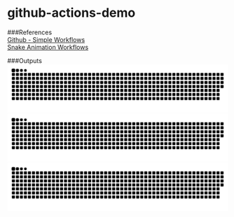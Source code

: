 # github-actions-demo


###References  
[Github - Simple Workflows](https://docs.github.com/en/actions/learn-github-actions/understanding-github-actions)  
[Snake Animation Workflows](https://github.com/Platane/snk)

###Outputs
![GitHub Snake Light](https://github.com/0xStryK3R/github-actions-demo/blob/output/github-snake-grid-animation.svg)
![GitHub Snake Dark](https://github.com/0xStryK3R/github-actions-demo/blob/output/github-snake-grid-dark-animation.svg)
![GitHub Snake Custom](https://github.com/0xStryK3R/github-actions-demo/blob/output/github-snake-grid-custom-animation.svg)
